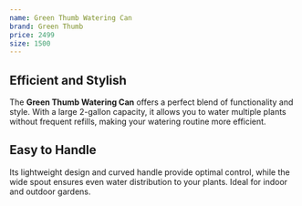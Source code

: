 ```yaml
---
name: Green Thumb Watering Can
brand: Green Thumb
price: 2499
size: 1500
---
```


## Efficient and Stylish  

The **Green Thumb Watering Can** offers a perfect blend of functionality and style. With a large 2-gallon capacity, it allows you to water multiple plants without frequent refills, making your watering routine more efficient.

## Easy to Handle  

Its lightweight design and curved handle provide optimal control, while the wide spout ensures even water distribution to your plants. Ideal for indoor and outdoor gardens.
